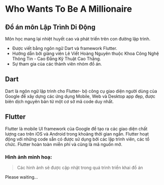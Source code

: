 # Who Wants To Be A Millionaire

## Đồ án môn Lập Trình Di Động

Môn học mang lại nhiệt huyết cao và phát triển trên con đường lập trình.

  - Được viết bằng ngôn ngữ Dart và framework Flutter.
  - Hướng dẫn bởi giảng viên Lê Viết Hoàng Nguyên thuộc Khoa Công Nghệ Thông Tin - Cao Đẳng Kỹ Thuật Cao Thắng.
  - Sự tham gia của các thành viên nhóm đồ án.

## Dart

Dart là ngôn ngữ lập trình cho Flutter- bộ công cụ giao diện người dùng của Google để xây dựng 
các ứng dụng Mobile, Web và Desktop app đẹp, được biên dịch nguyên bản từ một cơ sở mã code duy nhất.

## Flutter

Flutter là mobile UI framework của Google để tạo ra các giao diện chất lượng cao trên iOS và Android trong khoảng thời gian ngắn. 
Flutter hoạt động với những code sẵn có được sử dụng bởi các lập trình viên, các tổ chức.
Flutter hoàn toàn miễn phí và cũng là mã nguồn mở.

### Hình ảnh minh hoạ:

> Các hình ảnh sẽ được cập nhật trong quá trình triển khai đồ án

Please waiting...

> 
> 
